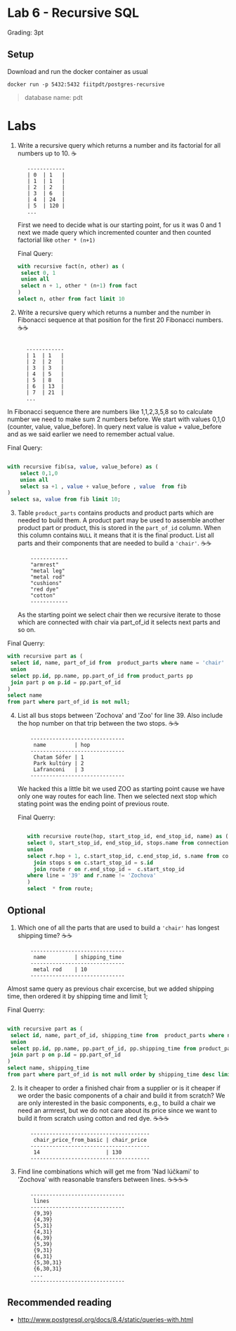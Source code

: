 # Lab 6 - Recursive SQL

Grading: 3pt

## Setup

Download and run the docker container as usual

```
docker run -p 5432:5432 fiitpdt/postgres-recursive
```

> database name: pdt

# Labs

1. Write a recursive query which returns a number and its factorial for all
   numbers up to 10. :coffee:

   ```
      ------------
      | 0  | 1   |
      | 1  | 1   |
      | 2  | 2   |
      | 3  | 6   |
      | 4  | 24  |
      | 5  | 120 |
      ...

   ```

   First we need to decide what is our starting point, for us it was 0 and 1 next we made query which incremented counter and then counted factorial like `other * (n+1)`

   Final Query:
   ```sql
   with recursive fact(n, other) as (
    select 0, 1
    union all
    select n + 1, other * (n+1) from fact
   )
   select n, other from fact limit 10
   ```

2) Write a recursive query which returns a number and the number in Fibonacci
   sequence at that position for the first 20 Fibonacci numbers. :coffee::coffee:

```

      ------------
      | 1  | 1   |
      | 2  | 2   |
      | 3  | 3   |
      | 4  | 5   |
      | 5  | 8   |
      | 6  | 13  |
      | 7  | 21  |
      ...

```
In Fibonacci sequence there are numbers like 1,1,2,3,5,8 so to calculate number we need to make sum 2 numbers before.
We start with values 0,1,0 (counter, value, value_before). In query next value is value + value_before and as we said earlier we need to remember actual value.

Final Query:
```sql

with recursive fib(sa, value, value_before) as (
    select 0,1,0
    union all
    select sa +1 , value + value_before , value  from fib
)
 select sa, value from fib limit 10;

```

3. Table `product_parts` contains products and product parts which are needed to build them. A product part may be used to assemble another product part or product, this is stored in the `part_of_id` column. When this column contains `NULL` it means that it is the final product. List all parts and their components that are needed to build a `'chair'`. :coffee::coffee:

   ```
       ------------
       "armrest"
       "metal leg"
       "metal rod"
       "cushions"
       "red dye"
       "cotton"
       ------------
   ```

   As the starting point we select chair then we recursive iterate to those which are connected with chair via part_of_id it selects next parts and so on.
   
Final Querry:
   ```sql
   with recursive part as (
    select id, name, part_of_id from  product_parts where name = 'chair'
    union
    select pp.id, pp.name, pp.part_of_id from product_parts pp
    join part p on p.id = pp.part_of_id
   )
   select name
   from part where part_of_id is not null;
   ```

4. List all bus stops between 'Zochova' and 'Zoo' for line 39. Also include the hop number on that trip between the two stops. :coffee::coffee:

   ```
       ------------------------------
        name         | hop
       ------------------------------
        Chatam Sófer | 1
        Park kultúry | 2
        Lafranconi   | 3
       ------------------------------
   ```

   We hacked this a little bit we used ZOO as starting point cause we have only one way routes for each line. Then we selected next stop which stating point was the ending point of previous route.

   Final Querry:
   ```sql

      with recursive route(hop, start_stop_id, end_stop_id, name) as (
      select 0, start_stop_id, end_stop_id, stops.name from connections join stops on connections.start_stop_id = stops.id where line = '39' and stops.name = 'Zoo'
      union
      select r.hop + 1, c.start_stop_id, c.end_stop_id, s.name from connections c
        join stops s on c.start_stop_id = s.id
        join route r on r.end_stop_id =  c.start_stop_id
      where line = '39' and r.name != 'Zochova'
      )
      select  * from route;

   ```

## Optional

1. Which one of all the parts that are used to build a `'chair'` has longest shipping time? :coffee::coffee:

   ```
       ------------------------------
        name         | shipping_time
       ------------------------------
        metal rod    | 10
       ------------------------------
   ```

Almost same query as previous chair excercise, but we added shipping time, then ordered it by shipping time and limit 1;

Final Querry:
```sql

with recursive part as (
 select id, name, part_of_id, shipping_time from  product_parts where name = 'chair'
 union
 select pp.id, pp.name, pp.part_of_id, pp.shipping_time from product_parts pp
 join part p on p.id = pp.part_of_id
)
select name, shipping_time
from part where part_of_id is not null order by shipping_time desc limit 1;
```

2. Is it cheaper to order a finished chair from a supplier or is it cheaper if we order the basic components of a chair and build it from scratch? We are only interested in the basic components, e.g., to build a chair we need an armrest, but we do not care about its price since we want to build it from scratch using cotton and red dye. :coffee::coffee::coffee:

   ```
       --------------------------------------
        chair_price_from_basic | chair_price
       --------------------------------------
        14                     | 130
       --------------------------------------
   ```

3. Find line combinations which will get me from 'Nad lúčkami' to 'Zochova' with reasonable transfers between lines. :coffee::coffee::coffee::coffee:

   ```
       ------------------------------
        lines
       ------------------------------
        {9,39}
        {4,39}
        {5,31}
        {4,31}
        {6,39}
        {5,39}
        {9,31}
        {6,31}
        {5,30,31}
        {6,30,31}
        ...
       ------------------------------
   ```

## Recommended reading

- http://www.postgresql.org/docs/8.4/static/queries-with.html
